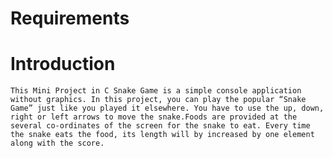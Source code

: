 # Requirements
# Introduction
    This Mini Project in C Snake Game is a simple console application without graphics. In this project, you can play the popular “Snake Game” just like you played it elsewhere. You have to use the up, down, right or left arrows to move the snake.Foods are provided at the several co-ordinates of the screen for the snake to eat. Every time the snake eats the food, its length will by increased by one element along with the score.


    
